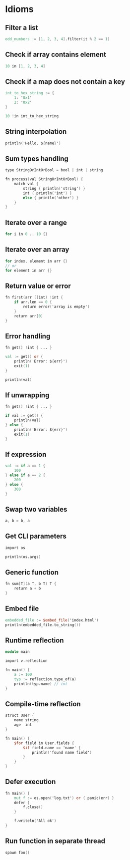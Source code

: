 # Idioms

## Filter a list

```v
odd_numbers := [1, 2, 3, 4].filter(it % 2 == 1)
```

## Check if array contains element

```v failcompile
10 in [1, 2, 3, 4]
```

## Check if a map does not contain a key

```v failcompile
int_to_hex_string := {
	1: '0x1'
	2: '0x2'
}

10 !in int_to_hex_string
```

## String interpolation

```v failcompile
println('Hello, ${name}')
```

## Sum types handling

```v
type StringOrIntOrBool = bool | int | string

fn process(val StringOrIntOrBool) {
	match val {
		string { println('string') }
		int { println('int') }
		else { println('other') }
	}
}
```

## Iterate over a range

```v
for i in 0 .. 10 {}
```

## Iterate over an array

```v failcompile
for index, element in arr {}
// or
for element in arr {}
```

## Return value or error

```v nofmt
fn first(arr []int) !int {
	if arr.len == 0 {
		return error('array is empty')
	}
	return arr[0]
}
```

## Error handling

```v nofmt failcompile
fn get() !int { ... }

val := get() or {
	println('Error: ${err}')
	exit(1)
}

println(val)
```

## If unwrapping

```v nofmt failcompile
fn get() !int { ... }

if val := get() {
	println(val)
} else {
	println('Error: ${err}')
	exit(1)
}
```

## If expression

```v failcompile
val := if a == 1 {
	100
} else if a == 2 {
	200
} else {
	300
}
```

## Swap two variables

```v failcompile
a, b = b, a
```

## Get CLI parameters

```v
import os

println(os.args)
```

## Generic function

```v
fn sum[T](a T, b T) T {
	return a + b
}
```

## Embed file

```v failcompile
embedded_file := $embed_file('index.html')
println(embedded_file.to_string())
```

## Runtime reflection

```v okfmt
module main

import v.reflection

fn main() {
	a := 100
	typ := reflection.type_of(a)
	println(typ.name) // int
}
```

## Compile-time reflection

```v okfmt
struct User {
	name string
	age  int
}

fn main() {
	$for field in User.fields {
		$if field.name == 'name' {
			println('found name field')
		}
	}
}
```

## Defer execution

```v nofmt failcompile
fn main() {
	mut f := os.open('log.txt') or { panic(err) }
	defer {
		f.close()
	}

	f.writeln('All ok')
}
```

## Run function in separate thread

```v failcompile
spawn foo()
```
